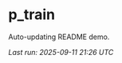 # p_train

Auto-updating README demo.

<!--START_SECTION:status-->
_Last run: 2025-09-11 21:26 UTC_
<!--END_SECTION:status-->













































































































































































































































































































































































































































































